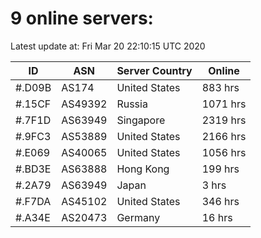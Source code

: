 # 9 online servers:

Latest update at: Fri Mar 20 22:10:15 UTC 2020

| ID | ASN | Server Country | Online |
| -- | --- | -------------- | ------ |
| #.D09B | AS174 | United States | 883 hrs |
| #.15CF | AS49392 | Russia | 1071 hrs |
| #.7F1D | AS63949 | Singapore | 2319 hrs |
| #.9FC3 | AS53889 | United States | 2166 hrs |
| #.E069 | AS40065 | United States | 1056 hrs |
| #.BD3E | AS63888 | Hong Kong | 199 hrs |
| #.2A79 | AS63949 | Japan | 3 hrs |
| #.F7DA | AS45102 | United States | 346 hrs |
| #.A34E | AS20473 | Germany | 16 hrs |

